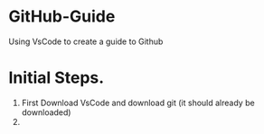 # GitHub-Guide
Using VsCode to create a guide to Github

# Initial Steps.

1. First Download VsCode and download git (it should already be downloaded)
2. 
